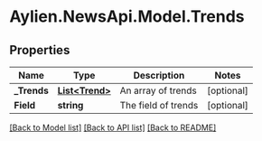 # Aylien.NewsApi.Model.Trends
## Properties

Name | Type | Description | Notes
------------ | ------------- | ------------- | -------------
**_Trends** | [**List&lt;Trend&gt;**](Trend.md) | An array of trends | [optional] 
**Field** | **string** | The field of trends | [optional] 

[[Back to Model list]](../README.md#documentation-for-models) [[Back to API list]](../README.md#documentation-for-api-endpoints) [[Back to README]](../README.md)

